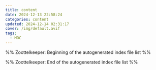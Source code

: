 ```yaml
---
title: content
date: 2024-12-13 22:58:24
categories: content
updated: 2024-12-14 02:31:17
cover: /img/default.avif
tags:
  - MOC
---
```

%% Zoottelkeeper: Beginning of the autogenerated index file list  %%

%% Zoottelkeeper: End of the autogenerated index file list  %%
